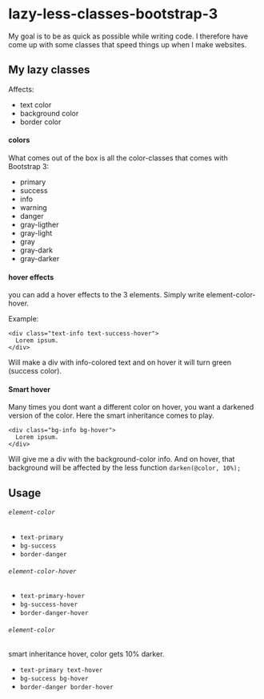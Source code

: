 # lazy-less-classes-bootstrap-3

My goal is to be as quick as possible while writing code.
I therefore have come up with some classes that speed things up when I make websites.

## My lazy classes
Affects:
* text color
* background color
* border color

#### colors
What comes out of the box is all the color-classes that comes with Bootstrap 3:
* primary
* success
* info
* warning
* danger
* gray-ligther
* gray-light
* gray
* gray-dark
* gray-darker

#### hover effects
you can add a hover effects to the 3 elements. Simply write element-color-hover.

Example:

```
<div class="text-info text-success-hover">
  Lorem ipsum.
</div>
```

Will make a div with info-colored text and on hover it will turn green (success color).

#### Smart hover

Many times you dont want a different color on hover, you want a darkened version of the color.
Here the smart inheritance comes to play.

```
<div class="bg-info bg-hover">
  Lorem ipsum.
</div>
```

Will give me a div with the background-color info. And on hover, that background will be affected by the less
function `darken(@color, 10%);`

## Usage
###### `element-color`
* `text-primary`
* `bg-success`
* `border-danger`
###### `element-color-hover`
* `text-primary-hover`
* `bg-success-hover`
* `border-danger-hover`

###### `element-color`
smart inheritance hover, color gets 10% darker.
* `text-primary text-hover`
* `bg-success bg-hover`
* `border-danger border-hover`
